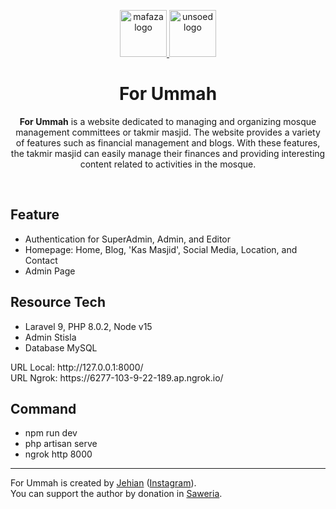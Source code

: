 <p align="center">
  <a href="https://instagram.com/mafaza.pwt">
    <img src="https://i.ibb.co/GJvWXmC/mafaza-circle.png" alt="mafaza logo" width="75" height="75">
  </a>
  <a href="https://instagram.com/unsoedofficial_1963">
    <img src="https://i.ibb.co/Fh4JdJt/unsoed.png" alt="unsoed logo" width="75" height="75">
  </a>
</p>

<h1 align="center">For Ummah</h1>

<span align="center">

**For Ummah** is a website dedicated to managing and organizing mosque management committees or takmir masjid. The website provides a variety of features such as financial management and blogs. With these features, the takmir masjid can easily manage their finances and providing interesting content related to activities in the mosque.

</span>

<br>

## Feature

- Authentication for SuperAdmin, Admin, and Editor
- Homepage: Home, Blog, 'Kas Masjid', Social Media, Location, and Contact
- Admin Page

## Resource Tech

- Laravel 9, PHP 8.0.2, Node v15
- Admin Stisla
- Database MySQL

<p>URL Local: http://127.0.0.1:8000/
<br>URL Ngrok: https://6277-103-9-22-189.ap.ngrok.io/
</p>

## Command

- npm run dev
- php artisan serve
- ngrok http 8000
---

For Ummah is created by [Jehian](https://jehianth.github.io/) ([Instagram](https://instagram.com/jehianth)). <br>
You can support the author by donation in [Saweria](https://saweria.co/jehianth).

